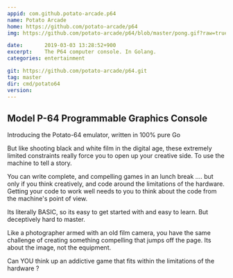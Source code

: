 ```yaml
---
appid: com.github.potato-arcade.p64
name: Potato Arcade
home: https://github.com/potato-arcade/p64
img: https://github.com/potato-arcade/p64/blob/master/pong.gif?raw=true

date:       2019-03-03 13:28:52+900
excerpt:    The P64 computer console. In Golang.
categories: entertainment

git: https://github.com/potato-arcade/p64.git
tag: master
dir: cmd/potato64
version: 
---
```


## Model P-64 Programmable Graphics Console

Introducing the Potato-64 emulator, written in 100% pure Go

But like shooting black and white film in the digital age, these extremely limited constraints really force you to open up your creative side. To use the machine to tell a story.

You can write complete, and compelling games in an lunch break .... but only if you think creatively, and code around the limitations of the hardware. Getting your code to work well needs to you to think about the code from the machine's point of view.

Its literally BASIC, so its easy to get started with and easy to learn. But deceptively hard to master.

Like a photographer armed with an old film camera, you have the same challenge of creating something compelling that jumps off the page. Its about the image, not the equipment.

Can YOU think up an addictive game that fits within the limitations of the hardware ?

 
